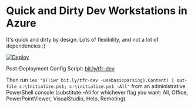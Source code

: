 # Quick and Dirty Dev Workstations in Azure

It's quick and dirty by design. Lots of flexibility, and not a lot of dependencies :) 

[![Deploy](http://azuredeploy.net/deploybutton.png)](https://portal.azure.com/#create/Microsoft.Template/uri/https%3A%2F%2Fraw.githubusercontent.com%2FThmsRynr%2Fdev-workstation%2Fmaster%2Fazuredeploy.json)

Post-Deployment Config Script: [bit.ly/tfr-dev](http://bit.ly/tfr-dev)


Then run `iex "$((iwr bit.ly/tfr-dev -usebasicparsing).Content) | out-file c:\Initialize.ps1; c:\initialize.ps1 -All"` from an administrative PowerShell console (substitute -All for whichever flag you want: All, Office, PowerPointViewer, VisualStudio, Help, Remoting).
